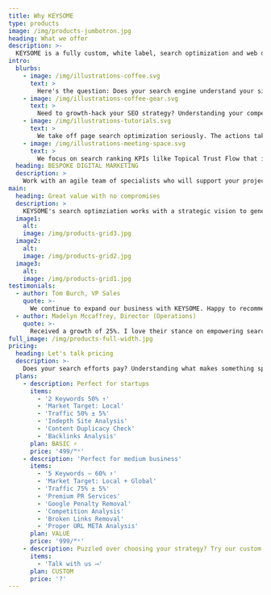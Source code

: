 ```yaml
---
title: Why KEYSOME
type: products
image: /img/products-jumbotron.jpg
heading: What we offer
description: >-
  KEYSOME is a fully custom, white label, search optimization and web development venture with focus on ranking your sites #1 in search. We are fully committed to helping companies create beautiful and responsive website that meet their exact needs; no templates which means better, faster and more return on your search rankings.
intro:
  blurbs:
    - image: /img/illustrations-coffee.svg
      text: >
        Here's the question: Does your search engine understand your site better? Is your site optimized both content and code-wide? We help clients realize which individual web/app pages impact your search ranking performance. In order to rank higher and earn more relevant traffic in search engines, our on-page optimization efforts includes optimizing web page titles, meta descriptions, tags, schema markup and keyword research that are among the few important on-page ranking factors. Keyword analysis used to identify which keywords to target with search engine optimized effort. KEYSOME helps to build schema markups that helps search engines instantly understand your content better. 
    - image: /img/illustrations-coffee-gear.svg
      text: >
        Need to growth-hack your SEO strategy? Understanding your competitors is key to effective goals and can reveal opportunities, gaps and blind spots. At KEYSOME, we provide opportunities that understand your competitor's backlinks to identify websites to target for link building efforts. We help you analyze keywords that directly affect your search ranking and enagage with content that changes with time. We offer result-oriented SEO consulting services. Do you want your team to implement the best SEO practices? Do you want to know why your business is not ranking on the top in search results? Hire our search experts and dominate your ranking!
    - image: /img/illustrations-tutorials.svg
      text: >
        We take off page search optimization seriously. The actions taken outside of your own website to impact your rankings within search engine results pages. At KEYSOME, we help you identify content off-page opportunities to drive organic traffic to your site. The most powerful way to engage and drive traffic to your website is sharing relevant content and distributing them to the right audience. We analyze backlinks to find out which links are valuable to keep or not.
    - image: /img/illustrations-meeting-space.svg
      text: >
        We focus on search ranking KPIs lilke Topical Trust Flow that impact your search ranking directly. Give your site a strong, technical SEO foundation so your content has the best chance to rank for relevant keywords and phrases. KEYSOME helps clients with index optimization & penalty removal. Our search experts diagnose & fix issues causing ranking penalties in order to quickly regain search traffic. We help clients compress even images to boost your web pages load times by 10x. We focus more on important technical factors that impact your site's search ranking. Proper site index-ability helps search engines crawl & index your web pages. Did you check KEYSOME's Pagescore yet?
  heading: BESPOKE DIGITAL MARKETING
  description: >
    Work with an agile team of specialists who will support your project with website design, eCommerce, content, strategy and marketing. We specialise in bespoke website design and development – from initial planning to deployment. Our success is built on technical ability, experience and dedication to delivering websites that work to your specific requirements. Every member of our staff is dedicated to helping you succeed with your venture.
main:
  heading: Great value with no compromises
  description: >
    KEYSOME's search optimziation works with a strategic vision to generate brand engagement, always helping clients win higher conversions and measurable results. We cater both users and search engines with equal balance. Profitable online performance starts with the basics — a flawless platform, optimized content and amazing keyword strategy!
  image1:
    alt: 
    image: /img/products-grid3.jpg
  image2:
    alt: 
    image: /img/products-grid2.jpg
  image3:
    alt: 
    image: /img/products-grid1.jpg
testimonials:
  - author: Tom Burch, VP Sales
    quote: >-
      We continue to expand our business with KEYSOME. Happy to recommend them to anyone who is looking to improve their rankings. The results far exceed any traditional form of marketing.
  - author: Madelyn Mccaffrey, Director (Operations)
    quote: >-
      Received a growth of 25%. I love their stance on empowering search optimization and pricing transparency.
full_image: /img/products-full-width.jpg 
pricing:
  heading: Let's talk pricing
  description: >-
    Does your search efforts pay? Understanding what makes something special and the way by which it answers real and perceived needs is essential in creating a successful strategy. 
  plans:
    - description: Perfect for startups
      items:
        - '2 Keywords 50% ↑'
        - 'Market Target: Local'
        - 'Traffic 50% ± 5%'
        - 'Indepth Site Analysis'
        - 'Content Duplicacy Check'
        - 'Backlinks Analysis'
      plan: BASIC ⚡️
      price: '499/ᴹᵒ'
    - description: 'Perfect for medium business'
      items:
        - '5 Keywords — 60% ↑'
        - 'Market Target: Local + Global'
        - 'Traffic 75% ± 5%'
        - 'Premium PR Services'
        - 'Google Penalty Removal'
        - 'Competition Analysis'
        - 'Broken Links Removal'
        - 'Proper URL META Analysis'
      plan: VALUE
      price: '999/ᴹᵒ'
    - description: Puzzled over choosing your strategy? Try our custom plan
      items:
        - 'Talk with us ⟶'
      plan: CUSTOM
      price: '?'
---
```


